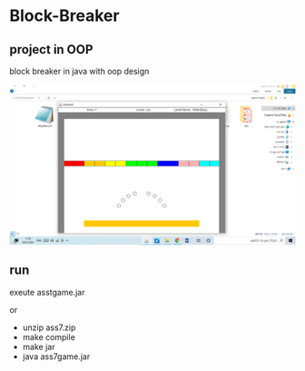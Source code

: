# Block-Breaker

## project in OOP
block breaker in java with oop design

![alt text](https://github.com/BergerZvika/Block-Breaker/blob/main/i.png)


## run

exeute asstgame.jar

or
- unzip ass7.zip
- make compile
- make jar
- java ass7game.jar
